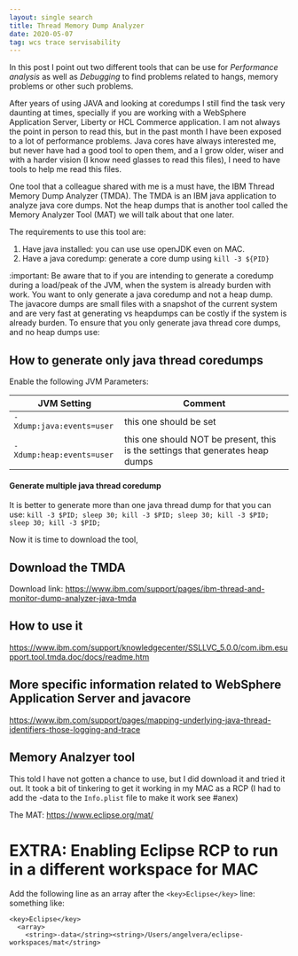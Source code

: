 ```yaml
---
layout: single search
title: Thread Memory Dump Analyzer
date: 2020-05-07
tag: wcs trace servisability
---
```

In this post I point out two different tools that can be use for *Performance analysis* as well as *Debugging* to find problems related to hangs, memory problems or other such problems.

After years of using JAVA and looking at coredumps I still find the task very daunting at times, specially if you are working with a WebSphere Application Server, Liberty or HCL Commerce application. I am not always the point in person to read this, but in the past month I have been exposed to a lot of performance problems. Java cores have always interested me, but never have had a good tool to open them, and a I grow older, wiser and with a harder vision (I know need glasses to read this files), I need to have tools to help me read this files.

One tool that a colleague shared with me is a must have, the IBM Thread Memory Dump Analyzer (TMDA). The TMDA is an IBM java application to analyze java core dumps. Not the heap dumps that is another tool called the Memory Analyzer Tool (MAT) we will talk about that one later.

The requirements to use this tool are:
1. Have java installed: you can use use openJDK even on MAC.
2. Have a java coredump: generate a core dump using `kill -3 ${PID}`

:important: Be aware that to if you are intending to generate a coredump during a load/peak of the JVM, when the system is already burden with work. You want to only generate a java coredump and not a heap dump. The javacore dumps are small files with a snapshot of the current system and are very fast at generating vs heapdumps can be costly if the system is already burden. To ensure that you only generate java thread core dumps, and no heap dumps use:

## How to generate only java thread coredumps

Enable the following JVM Parameters:

| JVM Setting | Comment |
| - | - |
| `-Xdump:java:events=user`  | this one should be set |
| `-Xdump:heap:events=user`  | this one should NOT be present, this is the settings that generates heap dumps |

#### Generate multiple java thread coredump

It is better to generate more than one java thread dump for that you can use:
 `kill -3 $PID; sleep 30; kill -3 $PID; sleep 30; kill -3 $PID; sleep 30; kill -3 $PID;`

Now it is time to download the tool,

## Download the TMDA

Download link: <https://www.ibm.com/support/pages/ibm-thread-and-monitor-dump-analyzer-java-tmda>

## How to use it

<https://www.ibm.com/support/knowledgecenter/SSLLVC_5.0.0/com.ibm.esupport.tool.tmda.doc/docs/readme.htm>

## More specific information related to WebSphere Application Server and javacore

<https://www.ibm.com/support/pages/mapping-underlying-java-thread-identifiers-those-logging-and-trace>


## Memory Analzyer tool

This told I have not gotten a chance to use, but I did download it and tried it out. It took a bit of tinkering to get it working in my MAC as a RCP (I had to add the -data to the `Info.plist` file to make it work see #anex)

The MAT: <https://www.eclipse.org/mat/>



# EXTRA: Enabling Eclipse RCP to run in a different workspace for MAC

Add the following line as an array after the `<key>Eclipse</key>` line:
something like:

```
<key>Eclipse</key>
  <array>
    <string>-data</string><string>/Users/angelvera/eclipse-workspaces/mat</string>
```
